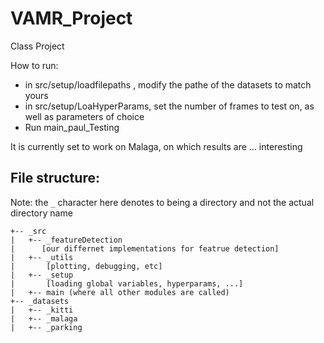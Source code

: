 # VAMR_Project
Class Project



How to run:
 - in src/setup/loadfilepaths , modify the pathe of the datasets to match yours
 - in src/setup/LoaHyperParams, set the number of frames to test on, as well as parameters of choice
 - Run main_paul_Testing

It is currently set to work on Malaga, on which results are ... interesting








## File structure:

Note: the ```_``` character here denotes to being a directory and not the actual directory name

```
+-- _src
|   +-- _featureDetection
|      [our differnet implementations for featrue detection]
|   +-- _utils
|       [plotting, debugging, etc]
|   +-- _setup
|       [loading global variables, hyperparams, ...]
|   +-- main (where all other modules are called)
+-- _datasets
|   +-- _kitti
|   +-- _malaga
|   +-- _parking
```
